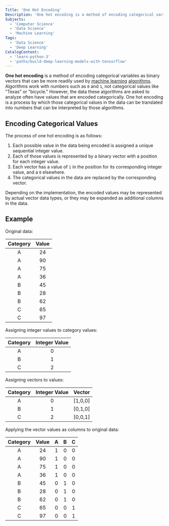 ```yaml
---
Title: 'One Hot Encoding'
Description: 'One hot encoding is a method of encoding categorical variables as binary vectors that can be more readily used by machine learning algorithms.'
Subjects:
  - 'Computer Science'
  - 'Data Science'
  - 'Machine Learning'
Tags:
  - 'Data Science'
  - 'Deep Learning'
CatalogContent:
  - 'learn-python-3'
  - 'paths/build-deep-learning-models-with-tensorflow'
---
```


**One hot encoding** is a method of encoding categorical variables as binary vectors that can be more readily used by [machine learning](https://www.codecademy.com/resources/docs/general/machine-learning) [algorithms](https://www.codecademy.com/resources/docs/general/algorithm). Algorithms work with numbers such as `0` and `1`, not categorical values like "Texas" or "bicycle." However, the data these algorithms are asked to analyze often have values that are encoded categorically. One hot encoding is a process by which those categorical values in the data can be translated into numbers that can be interpreted by those algorithms.

## Encoding Categorical Values

The process of one hot encoding is as follows:

1. Each possible value in the data being encoded is assigned a unique sequential integer value.
2. Each of those values is represented by a binary vector with a position for each integer value.
3. Each vector has a value of `1` in the position for its corresponding integer value, and a `0` elsewhere.
4. The categorical values in the data are replaced by the corresponding vector.

Depending on the implementation, the encoded values may be represented by actual vector data types, or they may be expanded as additional columns in the data.

## Example

Original data:

| Category | Value |
| :------: | :---: |
|    A     |  24   |
|    A     |  90   |
|    A     |  75   |
|    A     |  36   |
|    B     |  45   |
|    B     |  28   |
|    B     |  62   |
|    C     |  65   |
|    C     |  97   |

Assigning integer values to category values:

| Category | Integer Value |
| :------: | :-----------: |
|    A     |       0       |
|    B     |       1       |
|    C     |       2       |

Assigning vectors to values:

| Category | Integer Value | Vector    |
| :------: | :-----------: | --------- |
|    A     |       0       | \[1,0,0\] |
|    B     |       1       | \[0,1,0\] |
|    C     |       2       | \[0,0,1\] |

Applying the vector values as columns to original data:

| Category | Value |  A  |  B  |  C  |
| :------: | :---: | :-: | :-: | :-: |
|    A     |  24   |  1  |  0  |  0  |
|    A     |  90   |  1  |  0  |  0  |
|    A     |  75   |  1  |  0  |  0  |
|    A     |  36   |  1  |  0  |  0  |
|    B     |  45   |  0  |  1  |  0  |
|    B     |  28   |  0  |  1  |  0  |
|    B     |  62   |  0  |  1  |  0  |
|    C     |  65   |  0  |  0  |  1  |
|    C     |  97   |  0  |  0  |  1  |
